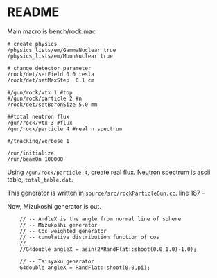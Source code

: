 # README

Main macro is bench/rock.mac

```
# create physics
/physics_lists/em/GammaNuclear true
/physics_lists/em/MuonNuclear true

# change detector parameter
/rock/det/setField 0.0 tesla
/rock/det/setMaxStep  0.1 cm

#/gun/rock/vtx 1 #top
#/gun/rock/particle 2 #n
/rock/det/setBoronSize 5.0 mm

##total neutron flux
/gun/rock/vtx 3 #flux
/gun/rock/particle 4 #real n spectrum

#/tracking/verbose 1

/run/initialize
/run/beamOn 100000
```

Using `/gun/rock/particle 4`, create real flux.
Neutron spectrum is ascii table, `total_table.dat`.

This generator is written in `source/src/rockParticleGun.cc`.
line 187 - 

Now, Mizukoshi generator is out.
```
    // -- AndleX is the angle from normal line of sphere
    // -- Mizukoshi generator
    // -- Cos weighted generator
    // -- cumulative distribution function of cos
    //
    //G4double angleX = asin(2*RandFlat::shoot(0.0,1.0)-1.0);
    
    // -- Taisyaku generator
    G4double angleX = RandFlat::shoot(0.0,pi);

```
